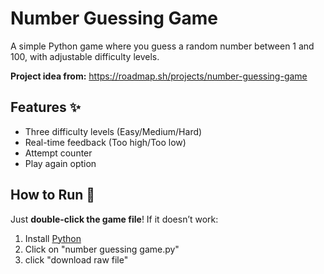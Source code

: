 # Number Guessing Game 

A simple Python game where you guess a random number between 1 and 100, with adjustable difficulty levels.

**Project idea from:** https://roadmap.sh/projects/number-guessing-game

## Features ✨
- Three difficulty levels (Easy/Medium/Hard)
- Real-time feedback (Too high/Too low)
- Attempt counter
- Play again option

## How to Run 🚀  
Just **double-click the game file**! If it doesn’t work:  
1. Install [Python](https://www.python.org/downloads/)   
2. Click on "number guessing game.py"
3. click "download raw file"

